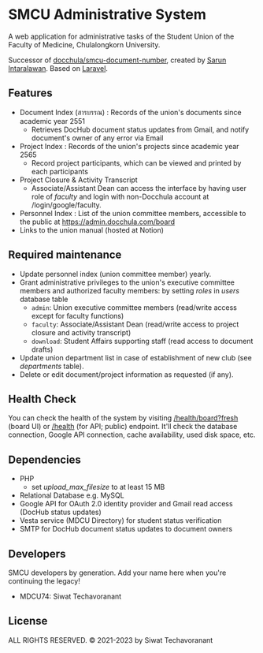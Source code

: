 # SMCU Administrative System

A web application for administrative tasks of the Student Union of the Faculty of Medicine, Chulalongkorn University.

Successor of [docchula/smcu-document-number](https://github.com/docchula/smcu-document-number), created by [Sarun Intaralawan](https://github.com/sarunint). Based on [Laravel](https://laravel.com/docs).

## Features

- Document Index (สารบรรณ) : Records of the union's documents since academic year 2551
    - Retrieves DocHub document status updates from Gmail, and notify document's owner of any error via Email
- Project Index : Records of the union's projects since academic year 2565
  - Record project participants, which can be viewed and printed by each participants
- Project Closure & Activity Transcript
    - Associate/Assistant Dean can access the interface by having user role of _faculty_ and login with non-Docchula account at /login/google/faculty.
- Personnel Index : List of the union committee members, accessible to the public at https://admin.docchula.com/board
- Links to the union manual (hosted at Notion)

## Required maintenance

- Update personnel index (union committee member) yearly.
- Grant administrative privileges to the union's executive committee members and authorized faculty members: by setting _roles_ in _users_ database
  table
    - `admin`: Union executive committee members (read/write access except for faculty functions)
    - `faculty`: Associate/Assistant Dean (read/write access to project closure and activity transcript)
    - `download`: Student Affairs supporting staff (read access to document drafts)
- Update union department list in case of establishment of new club (see _departments_ table).
- Delete or edit document/project information as requested (if any).

## Health Check

You can check the health of the system by visiting [/health/board?fresh](https://admin.docchula.com/health/board?fresh) (board UI)
or [/health](https://admin.docchula.com/health) (for API; public) endpoint. It'll check the database connection, Google API connection, cache
availability, used disk space, etc.

## Dependencies

- PHP
  - set _upload_max_filesize_ to at least 15 MB
- Relational Database e.g. MySQL
- Google API for OAuth 2.0 identity provider and Gmail read access (DocHub status updates)
- Vesta service (MDCU Directory) for student status verification
- SMTP for DocHub document status updates to document owners

## Developers

SMCU developers by generation. Add your name here when you're continuing the legacy!

- MDCU74: Siwat Techavoranant

## License

ALL RIGHTS RESERVED. © 2021-2023 by Siwat Techavoranant
